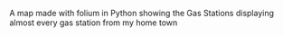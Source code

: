 A map made with folium in Python showing the Gas Stations displaying almost every gas station from my home town
